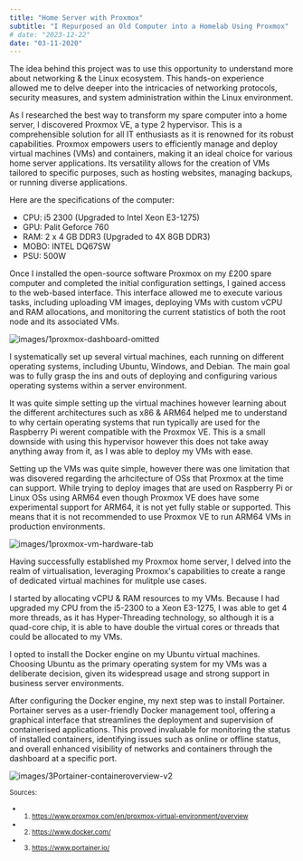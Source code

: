 ```yaml
---
title: "Home Server with Proxmox"
subtitle: "I Repurposed an Old Computer into a Homelab Using Proxmox"
# date: "2023-12-22"
date: "03-11-2020"
---
```


<!-- As I started my BSc Hons Cyber Security Degree in 2020, I learnt and realised just how important the Linux ecosystem was especially after my Applied Operating Systems module in Year 1. After researching about building a server at home, I uncovered the open-source virtualisation solution known as Proxmox, a type 2 hypervisor that empowers IT enthusiasts to breathe new life into an old computer or laptop open-source virtualisation solution called Proxmox, A type 2 hypervisor allowing IT enthusiasts to use an old computer or laptop to be repurposed into a full on homeserver that can be spin up multiple Virtual Machines on the local network for a variety of different services.

The construction of the homelab  -->

<!-- In the process of turning an extra computer into a home server, I decided to utilise Proxmox as the type 2 hypervisor, with its suite of capabilities, it allowed me to adeptly manage virtual machines (VMs) and containers on this server. 

The spare computer specifications are:
- CPU: i5 2300 (Upgraded to Intel Xeon E3-1275)
- GPU: Palit Geforce 760
- RAM: 2 x 4 GB DDR3 (Upgraded to 4X 8GB DDR3)
- MOBO: INTEL DQ67SW
- PSU: 500W -->

<!-- I implemented Proxmox on a budget-friendly spare computer, amounting to approximately £200. The objective was to establish and manage multiple virtual machines, each designed for specific purposes—ranging from website hosting and backup management to running diverse applications.

This home server configuration has proven to be a prudent and economical solution, providing adaptability for various requirements such as file storage, media streaming, and web hosting. Proxmox's standout feature is its accessible web-based interface, significantly simplifying the oversight of virtual environments. This seamless integration has become a valuable and integral enhancement to my home network, enabling efficient and streamlined management of the entire setup.

I installed Proxmox on a spare computer that cost roughly £200. to run multiple virtual machines, each tailored for distinct purposes—ranging from hosting websites to managing backups and running various applications.

This home server setup proved to be a judicious and cost-effective solution, offering versatility for an array of needs such as file storage, media streaming, and web hosting. Proxmox's distinguishing feature lies in its user-friendly web-based interface, which significantly simplified the administration of virtual environments. This integration seamlessly became a valuable and integral addition to my home network, facilitating efficient and streamlined management of the entire setup. -->

The idea behind this project was to use this opportunity to understand more about networking & the Linux ecosystem.  This hands-on experience allowed me to delve deeper into the intricacies of networking protocols, security measures, and system administration within the Linux environment. 

 As I researched the best way to transform my spare computer into a home server, I discovered Proxmox VE, a type 2 hypervisor.
 This is a comprehensible solution for all IT enthusiasts as it is renowned for its robust capabilities. Proxmox empowers users to efficiently manage and deploy virtual machines (VMs) and containers, making it an ideal choice for various home server applications. Its versatility allows for the creation of VMs tailored to specific purposes, such as hosting websites, managing backups, or running diverse applications. 

 Here are the specifications of the computer:

- CPU: i5 2300 (Upgraded to Intel Xeon E3-1275)
- GPU: Palit Geforce 760
- RAM: 2 x 4 GB DDR3 (Upgraded to 4X 8GB DDR3)
- MOBO: INTEL DQ67SW
- PSU: 500W 

Once I installed the open-source software Proxmox on my £200 spare computer and completed the initial configuration settings, I gained access to the web-based interface. This interface allowed me to execute various tasks, including uploading VM images, deploying VMs with custom vCPU and RAM allocations, and monitoring the current statistics of both the root node and its associated VMs.

![images/1proxmox-dashboard-omitted](/images/1proxmox-dashboard-omitted.png)


I systematically set up several virtual machines, each running on different operating systems, including Ubuntu, Windows, and Debian. The main goal was to fully grasp the ins and outs of deploying and configuring various operating systems within a server environment. 

It was quite simple setting up the virtual machines however learning about the different architectures such as x86 & ARM64 helped me to understand to why certain operating systems that run typically are used for the Raspberry Pi werent compatible with the Proxmox VE. This is a small downside with using this hypervisor however this does not take away anything away from it, as I was able to deploy my VMs with ease.

Setting up the VMs was quite simple, however there was one limitation that was disovered regarding the arhcitecture of OSs that Proxmox at the time can support. While trying to deploy images that are used on Raspberry Pi or Linux OSs using ARM64 even though Proxmox VE does have some experimental support for ARM64, it is not yet fully stable or supported. This means that it is not recommended to use Proxmox VE to run ARM64 VMs in production environments. 


![images/1proxmox-vm-hardware-tab](/images/1proxmox-vm-hardware-tab.png)

Having successfully established my Proxmox home server, I delved into the realm of virtualisation, leveraging Proxmox's capabilities to create a range of dedicated virtual machines for mulitple use cases. 

I started by allocating vCPU & RAM resources to my VMs. Because I had upgraded my CPU from the i5-2300 to a Xeon E3-1275, I was able to get 4 more threads, as it has Hyper-Threading technology, so although it is a quad-core chip, it is able to have double the virtual cores or threads that could be allocated to my VMs. 

I opted to install the Docker engine on my Ubuntu virtual machines. Choosing Ubuntu as the primary operating system for my VMs was a deliberate decision, given its widespread usage and strong support in business server environments.

After configuring the Docker engine, my next step was to install Portainer. Portainer serves as a user-friendly Docker management tool, offering a graphical interface that streamlines the deployment and supervision of containerised applications. This proved invaluable for monitoring the status of installed containers, identifying issues such as online or offline status, and overall enhanced visibility of networks and containers through the dashboard at a specific port.

![images/3Portainer-containeroverview-v2](/images/3Portainer-containeroverview-v2.png)

<small>Sources:
- 1. https://www.proxmox.com/en/proxmox-virtual-environment/overview
- 2. https://www.docker.com/
- 3. https://www.portainer.io/



</small>